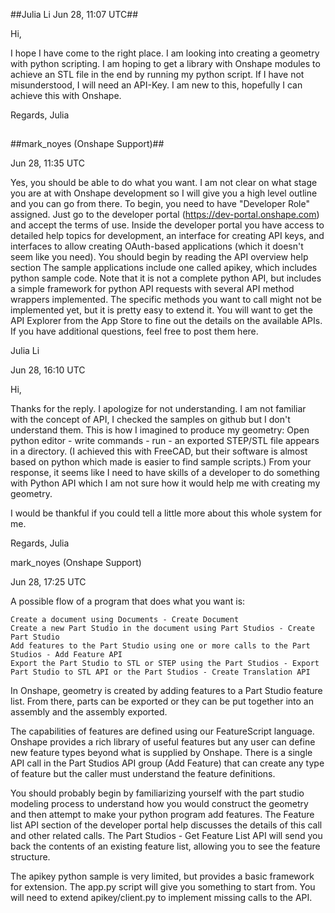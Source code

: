 ##Julia Li Jun 28, 11:07 UTC##

Hi,

I hope I have come to the right place. I am looking into creating a geometry with python scripting. I am hoping to get a library with Onshape modules to achieve an STL file in the end by running my python script. If I have not misunderstood, I will need an API-Key. I am new to this, hopefully I can achieve this with Onshape.

Regards, Julia
##
##mark_noyes (Onshape Support)##

Jun 28, 11:35 UTC

Yes, you should be able to do what you want. I am not clear on what stage you are at with Onshape development so I will give you a high level outline and you can go from there. To begin, you need to have "Developer Role" assigned. Just go to the developer portal (https://dev-portal.onshape.com) and accept the terms of use. Inside the developer portal you have access to detailed help topics for development, an interface for creating API keys, and interfaces to allow creating OAuth-based applications (which it doesn't seem like you need). You should begin by reading the API overview help section The sample applications include one called apikey, which includes python sample code. Note that it is not a complete python API, but includes a simple framework for python API requests with several API method wrappers implemented. The specific methods you want to call might not be implemented yet, but it is pretty easy to extend it. You will want to get the API Explorer from the App Store to fine out the details on the available APIs. If you have additional questions, feel free to post them here.

Julia Li

Jun 28, 16:10 UTC

Hi,

Thanks for the reply. I apologize for not understanding. I am not familiar with the concept of API, I checked the samples on github but I don't understand them. This is how I imagined to produce my geometry: Open python editor - write commands - run - an exported STEP/STL file appears in a directory. (I achieved this with FreeCAD, but their software is almost based on python which made is easier to find sample scripts.) From your response, it seems like I need to have skills of a developer to do something with Python API which I am not sure how it would help me with creating my geometry.

I would be thankful if you could tell a little more about this whole system for me.

Regards, Julia

mark_noyes (Onshape Support)

Jun 28, 17:25 UTC

A possible flow of a program that does what you want is:

    Create a document using Documents - Create Document
    Create a new Part Studio in the document using Part Studios - Create Part Studio
    Add features to the Part Studio using one or more calls to the Part Studios - Add Feature API
    Export the Part Studio to STL or STEP using the Part Studios - Export Part Studio to STL API or the Part Studios - Create Translation API

In Onshape, geometry is created by adding features to a Part Studio feature list. From there, parts can be exported or they can be put together into an assembly and the assembly exported.

The capabilities of features are defined using our FeatureScript language. Onshape provides a rich library of useful features but any user can define new feature types beyond what is supplied by Onshape. There is a single API call in the Part Studios API group (Add Feature) that can create any type of feature but the caller must understand the feature definitions.

You should probably begin by familiarizing yourself with the part studio modeling process to understand how you would construct the geometry and then attempt to make your python program add features. The Feature list API section of the developer portal help discusses the details of this call and other related calls. The Part Studios - Get Feature List API will send you back the contents of an existing feature list, allowing you to see the feature structure.

The apikey python sample is very limited, but provides a basic framework for extension. The app.py script will give you something to start from. You will need to extend apikey/client.py to implement missing calls to the API.
